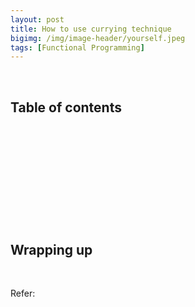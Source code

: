 ```yaml
---
layout: post
title: How to use currying technique
bigimg: /img/image-header/yourself.jpeg
tags: [Functional Programming]
---
```





<br>

## Table of contents





<br>

## 






<br>

## 






<br>

## 





<br>

## Wrapping up




<br>

Refer:

[]()